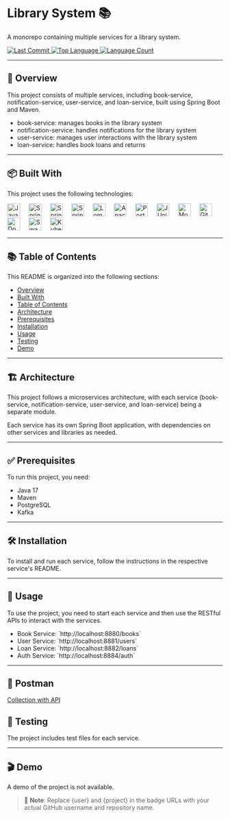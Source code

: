 <h1 align="left">Library System 📚</h1>
<p align="left">A monorepo containing multiple services for a library system.</p>

<p align="left">
  <a href="https://github.com/l4yoos/library/commits/main">
    <img src="https://img.shields.io/github/last-commit/l4yoos/library" alt="Last Commit">
  </a>
  <a href="https://github.com/l4yoos/library">
    <img src="https://img.shields.io/github/languages/top/l4yoos/library" alt="Top Language">
  </a>
  <a href="https://github.com/l4yoos/library">
    <img src="https://img.shields.io/github/languages/count/l4yoos/library" alt="Language Count">
  </a>
</p>

<hr/>

<h2 align="left" id="overview">🚀 Overview</h2>
<p align="left">This project consists of multiple services, including book-service, notification-service, user-service, and loan-service, built using Spring Boot and Maven.</p>
<ul align="left">
  <li>book-service: manages books in the library system</li>
  <li>notification-service: handles notifications for the library system</li>
  <li>user-service: manages user interactions with the library system</li>
  <li>loan-service: handles book loans and returns</li>
</ul>

<hr/>

<h2 align="left" id="built-with">📦 Built With</h2>
<p align="left">This project uses the following technologies:</p>
<div align="left">
  <img src="https://img.shields.io/badge/Java 17-007396?logo=java&logoColor=white&style=for-the-badge" height="30" alt="Java logo" />
  <img width="12" />
  <img src="https://img.shields.io/badge/Spring_Boot-6DB33F?logo=spring-boot&logoColor=white&style=for-the-badge" height="30" alt="Spring Boot logo" />
  <img width="12" />
  <img src="https://img.shields.io/badge/Spring_Data_JPA-6DB33F?logo=spring&logoColor=white&style=for-the-badge" height="30" alt="Spring Data JPA logo" />
  <img width="12" />
  <img src="https://img.shields.io/badge/Spring_WebFlux-6DB33F?logo=spring&logoColor=white&style=for-the-badge" height="30" alt="Spring WebFlux logo" />
  <img width="12" />
  <img src="https://img.shields.io/badge/Lombok-A01083?logo=lombok&logoColor=white&style=for-the-badge" height="30" alt="Lombok logo" />
  <img width="12" />
  <img src="https://img.shields.io/badge/Apache_Kafka-231F20?logo=apachekafka&logoColor=white&style=for-the-badge" height="30" alt="Apache Kafka logo" />
  <img width="12" />
  <img src="https://img.shields.io/badge/PostgreSQL-4169E1?logo=postgresql&logoColor=white&style=for-the-badge" height="30" alt="PostgreSQL logo" />
  <img width="12" />
  <img src="https://img.shields.io/badge/JUnit5-25A642?logo=junit5&logoColor=white&style=for-the-badge" height="30" alt="JUnit logo" />
  <img width="12" />
  <img src="https://img.shields.io/badge/Mockito-3776AB?logo=mockito&logoColor=white&style=for-the-badge" height="30" alt="Mockito logo" />
  <img width="12" />
  <img src="https://img.shields.io/badge/GitHub_Actions-2088FF?logo=githubactions&logoColor=white&style=for-the-badge" height="30" alt="GitHub Actions logo" />
  <img width="12" />
  <img src="https://img.shields.io/badge/Docker-2496ED?logo=docker&logoColor=white&style=for-the-badge" height="30" alt="Docker logo" />
  <img width="12" />
  <img src="https://img.shields.io/badge/Swagger-85EA2D?logo=swagger&logoColor=black&style=for-the-badge" height="30" alt="Swagger logo" />
  <img width="12" />
  <img src="https://img.shields.io/badge/Kubernetes-326CE5?logo=kubernetes&logoColor=white&style=for-the-badge" height="30" alt="Kubernetes logo" />
</div>

<hr/>

<h2 align="left" id="table-of-contents">📚 Table of Contents</h2>
<p align="left">This README is organized into the following sections:</p>
<ul align="left">
  <li><a href="#overview">Overview</a></li>
  <li><a href="#built-with">Built With</a></li>
  <li><a href="#table-of-contents">Table of Contents</a></li>
  <li><a href="#architecture">Architecture</a></li>
  <li><a href="#prerequisites">Prerequisites</a></li>
  <li><a href="#installation">Installation</a></li>
  <li><a href="#usage">Usage</a></li>
  <li><a href="#testing">Testing</a></li>
  <li><a href="#demo">Demo</a></li>
</ul>

<hr/>

<h2 align="left" id="architecture">🏗️ Architecture</h2>
<p align="left">This project follows a microservices architecture, with each service (book-service, notification-service, user-service, and loan-service) being a separate module.</p>
<p align="left">Each service has its own Spring Boot application, with dependencies on other services and libraries as needed.</p>

<hr/>

<h2 align="left" id="prerequisites">✅ Prerequisites</h2>
<p align="left">To run this project, you need:</p>
<ul align="left">
  <li>Java 17</li>
  <li>Maven</li>
  <li>PostgreSQL</li>
  <li>Kafka</li>
</ul>

<hr/>

<h2 align="left" id="installation">🛠️ Installation</h2>
<p align="left">To install and run each service, follow the instructions in the respective service's README.</p>

<hr/>

<h2 align="left" id="usage">🚀 Usage</h2>
<p align="left">To use the project, you need to start each service and then use the RESTful APIs to interact with the services.</p>
<ul align="left">
  <li>Book Service: `http://localhost:8880/books`</li>
  <li>User Service: `http://localhost:8881/users`</li>
  <li>Loan Service: `http://localhost:8882/loans`</li>
  <li>Auth Service: `http://localhost:8884/auth`</li>
</ul>

<hr/>

<h2 align="left" id="testing">🚀 Postman</h2>
<p align="left">
    <a href="https://www.postman.com/l4yoosek/workspace/library/collection/29730936-e8bd00f8-03b1-4a71-9fd8-8daeb8fb8680?action=share&creator=29730936"> Collection with API</a>
</p>


<h2 align="left" id="testing">🧪 Testing</h2>
<p align="left">The project includes test files for each service.</p>

<hr/>

<h2 align="left" id="demo">🎬 Demo</h2>
<p align="left">A demo of the project is not available.</p>

> 📝 **Note**: Replace {user} and {project} in the badge URLs with your actual GitHub username and repository name.